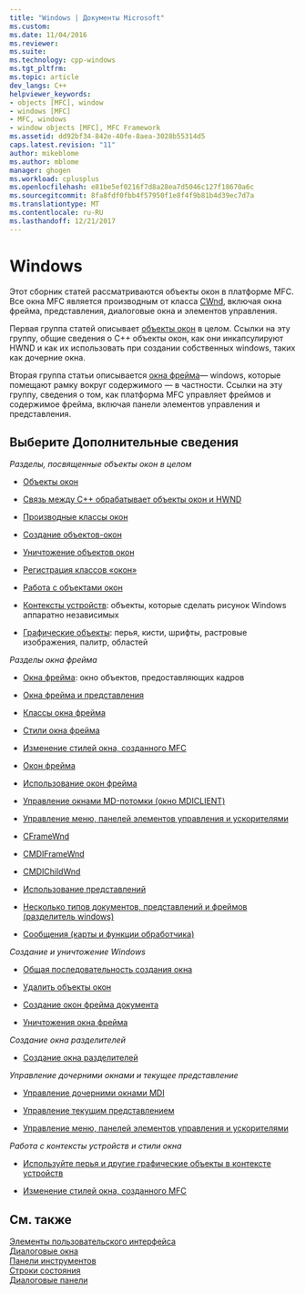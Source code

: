 ```yaml
---
title: "Windows | Документы Microsoft"
ms.custom: 
ms.date: 11/04/2016
ms.reviewer: 
ms.suite: 
ms.technology: cpp-windows
ms.tgt_pltfrm: 
ms.topic: article
dev_langs: C++
helpviewer_keywords:
- objects [MFC], window
- windows [MFC]
- MFC, windows
- window objects [MFC], MFC Framework
ms.assetid: dd92bf34-842e-40fe-8aea-3028b55314d5
caps.latest.revision: "11"
author: mikeblome
ms.author: mblome
manager: ghogen
ms.workload: cplusplus
ms.openlocfilehash: e81be5ef0216f7d8a28ea7d5046c127f18670a6c
ms.sourcegitcommit: 8fa8fdf0fbb4f57950f1e8f4f9b81b4d39ec7d7a
ms.translationtype: MT
ms.contentlocale: ru-RU
ms.lasthandoff: 12/21/2017
---
```

# <a name="windows"></a>Windows
Этот сборник статей рассматриваются объекты окон в платформе MFC. Все окна MFC является производным от класса [CWnd](../mfc/reference/cwnd-class.md), включая окна фрейма, представления, диалоговые окна и элементов управления.  
  
 Первая группа статей описывает [объекты окон](../mfc/window-objects.md) в целом. Ссылки на эту группу, общие сведения о C++ объекты окон, как они инкапсулируют HWND и как их использовать при создании собственных windows, таких как дочерние окна.  
  
 Вторая группа статьи описывается [окна фрейма](../mfc/frame-windows.md)— windows, которые помещают рамку вокруг содержимого — в частности. Ссылки на эту группу, сведения о том, как платформа MFC управляет фреймов и содержимое фрейма, включая панели элементов управления и представления.  
  
## <a name="what-do-you-want-to-know-more-about"></a>Выберите Дополнительные сведения  
 *Разделы, посвященные объекты окон в целом*  
  
-   [Объекты окон](../mfc/window-objects.md)  
  
-   [Связь между C++ обрабатывает объекты окон и HWND](../mfc/relationship-between-a-cpp-window-object-and-an-hwnd.md)  
  
-   [Производные классы окон](../mfc/derived-window-classes.md)  
  
-   [Создание объектов-окон](../mfc/creating-windows.md)  
  
-   [Уничтожение объектов окон](../mfc/destroying-window-objects.md)  
  
-   [Регистрация классов «окон»](../mfc/registering-window-classes.md)  
  
-   [Работа с объектами окон](../mfc/working-with-window-objects.md)  
  
-   [Контексты устройств](../mfc/device-contexts.md): объекты, которые сделать рисунок Windows аппаратно независимых  
  
-   [Графические объекты](../mfc/graphic-objects.md): перья, кисти, шрифты, растровые изображения, палитр, областей  
  
 *Разделы окна фрейма*  
  
-   [Окна фрейма](../mfc/frame-windows.md): окно объектов, предоставляющих кадров  
  
-   [Окна фрейма и представления](../mfc/frame-windows.md)  
  
-   [Классы окна фрейма](../mfc/frame-window-classes.md)  
  
-   [Стили окна фрейма](../mfc/frame-window-styles-cpp.md)  
  
-   [Изменение стилей окна, созданного MFC](../mfc/changing-the-styles-of-a-window-created-by-mfc.md)  
  
-   [Окон фрейма](../mfc/what-frame-windows-do.md)  
  
-   [Использование окон фрейма](../mfc/using-frame-windows.md)  
  
-   [Управление окнами MD-потомки (окно MDICLIENT)](../mfc/managing-mdi-child-windows.md)  
  
-   [Управление меню, панелей элементов управления и ускорителями](../mfc/managing-menus-control-bars-and-accelerators.md)  
  
-   [CFrameWnd](../mfc/reference/cframewnd-class.md)  
  
-   [CMDIFrameWnd](../mfc/reference/cmdiframewnd-class.md)  
  
-   [CMDIChildWnd](../mfc/reference/cmdichildwnd-class.md)  
  
-   [Использование представлений](../mfc/using-views.md)  
  
-   [Несколько типов документов, представлений и фреймов (разделитель windows)](../mfc/multiple-document-types-views-and-frame-windows.md)  
  
-   [Сообщения (карты и функции обработчика)](../mfc/messages.md)  
  
 *Создание и уничтожение Windows*  
  
-   [Общая последовательность создания окна](../mfc/general-window-creation-sequence.md)  
  
-   [Удалить объекты окон](../mfc/destroying-window-objects.md)  
  
-   [Создание окон фрейма документа](../mfc/creating-document-frame-windows.md)  
  
-   [Уничтожения окна фрейма](../mfc/destroying-frame-windows.md)  
  
 *Создание окна разделителей*  
  
-   [Создание окна разделителей](../mfc/multiple-document-types-views-and-frame-windows.md)  
  
 *Управление дочерними окнами и текущее представление*  
  
-   [Управление дочерними окнами MDI](../mfc/managing-mdi-child-windows.md)  
  
-   [Управление текущим представлением](../mfc/managing-the-current-view.md)  
  
-   [Управление меню, панелей элементов управления и ускорителями](../mfc/managing-menus-control-bars-and-accelerators.md)  
  
 *Работа с контексты устройств и стили окна*  
  
-   [Используйте перья и другие графические объекты в контексте устройств](../mfc/graphic-objects.md)  
  
-   [Изменение стилей окна, созданного MFC](../mfc/changing-the-styles-of-a-window-created-by-mfc.md)  
  
## <a name="see-also"></a>См. также  
 [Элементы пользовательского интерфейса](../mfc/user-interface-elements-mfc.md)   
 [Диалоговые окна](../mfc/dialog-boxes.md)   
 [Панели инструментов](../mfc/toolbars.md)   
 [Строки состояния](../mfc/status-bars.md)   
 [Диалоговые панели](../mfc/dialog-bars.md)

